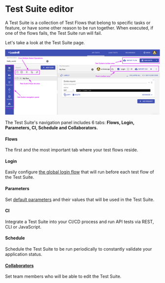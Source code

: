 # Test Suite editor

A Test Suite is a collection of Test Flows that belong to specific tasks or feature, or have some other reason to be run together. When executed, if one of the flows fails, the Test Suite run will fail.

Let's take a look at the Test Suite page.

![](../../.gitbook/assets/screenshot-38-.png)

The Test Suite's navigation panel includes 6 tabs: **Flows, Login, Parameters, CI, Schedule and Collaborators.**

#### Flows

The first and the most important tab where your test flows reside. 

#### Login

Easily configure [the global login flow](https://docs.loadmill.com/api-testing/test-suite-editor/global-login-flow) that will run before each test flow of the Test Suite.

#### Parameters

Set [default parameters](https://docs.loadmill.com/api-testing/test-suite-editor/parameters) and their values that will be used in the Test Suite. 

#### CI

Integrate a Test Suite into your CI/CD process and run API tests via REST, CLI or JavaScript.

#### Schedule

Schedule the Test Suite to be run periodically to constantly validate your application status.

#### [Collaborators](https://docs.loadmill.com/collaboration/test-suite-collaborators-1)

Set team members who will be able to edit the Test Suite.







